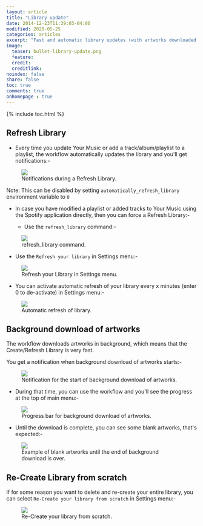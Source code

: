```yaml
---
layout: article
title: "Library update"
date: 2014-12-23T11:39:03-04:00
modified: 2020-05-25
categories: articles
excerpt: "Fast and automatic library updates (with artworks downloaded in background)."
image:
  teaser: bullet-library-update.png
  feature:
  credit:
  creditlink:
noindex: false
share: false
toc: true
comments: true
onhomepage : true
---
```


{% include toc.html %}

## Refresh Library

* Every time you update Your Music or add a track/album/playlist to a playlist, the workflow automatically updates the library and you'll get notifications:-

<figure>
	<img src="{{ site.url }}/images/refresh-library.jpg">
	<figcaption>Notifications during a Refresh Library.</figcaption>
</figure>

Note: This can be disabled by setting `automatically_refresh_library` environment variable to `0`

* In case you have modified a playlist or added tracks to Your Music using the Spotify application directly, then you can force a Refresh Library:-

  * Use the `refresh_library` command:-

<figure>
	<img src="{{ site.url }}/images/refresh-library1.jpg">
	<figcaption>refresh_library command.</figcaption>
</figure>

  * Use the `Refresh your library` in Settings menu:-

<figure>
	<img src="{{ site.url }}/images/refresh-library2.jpg">
	<figcaption>Refresh your Library in Settings menu.</figcaption>
</figure>

* You can activate automatic refresh of your library every x minutes (enter 0 to de-activate) in Settings menu:-

<figure>
	<img src="{{ site.url }}/images/refresh-library5.jpg">
	<figcaption>Automatic refresh of library.</figcaption>
</figure>

## Background download of artworks

The workflow downloads artworks in background, which means that the Create/Refresh Library is very fast.

You get a notification when background download of artworks starts:-

<figure>
	<img src="{{ site.url }}/images/setup4.jpg">
	<figcaption>Notification for the start of background download of artworks.</figcaption>
</figure>

* During that time, you can use the workflow and you'll see the progress at the top of main menu:-

<figure>
	<img src="{{ site.url }}/images/refresh-library4.jpg">
	<figcaption>Progress bar for background download of artworks.</figcaption>
</figure>

* Until the download is complete, you can see some blank artworks, that's expected:-

<figure>
	<img src="{{ site.url }}/images/setup5.jpg">
	<figcaption>Example of blank artworks until the end of background download is over.</figcaption>
</figure>

## Re-Create Library from scratch

If for some reason you want to delete and re-create your entire library, you can select ```Re-Create your library from scratch``` in Settings menu:-

<figure>
	<img src="{{ site.url }}/images/refresh-library3.jpg">
	<figcaption>Re-Create your library from scratch.</figcaption>
</figure>

